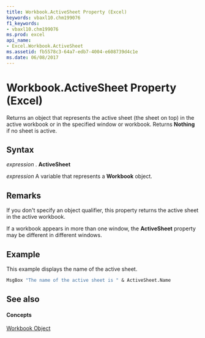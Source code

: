 ```yaml
---
title: Workbook.ActiveSheet Property (Excel)
keywords: vbaxl10.chm199076
f1_keywords:
- vbaxl10.chm199076
ms.prod: excel
api_name:
- Excel.Workbook.ActiveSheet
ms.assetid: fb5578c3-64a7-edb7-4004-e608739d4c1e
ms.date: 06/08/2017
---
```



# Workbook.ActiveSheet Property (Excel)

Returns an object that represents the active sheet (the sheet on top) in the active workbook or in the specified window or workbook. Returns  **Nothing** if no sheet is active.


## Syntax

 _expression_ . **ActiveSheet**

 _expression_ A variable that represents a **Workbook** object.


## Remarks

If you don't specify an object qualifier, this property returns the active sheet in the active workbook.

If a workbook appears in more than one window, the  **ActiveSheet** property may be different in different windows.


## Example

This example displays the name of the active sheet.


```vb
MsgBox "The name of the active sheet is " & ActiveSheet.Name
```


## See also


#### Concepts


[Workbook Object](workbook-object-excel.md)

